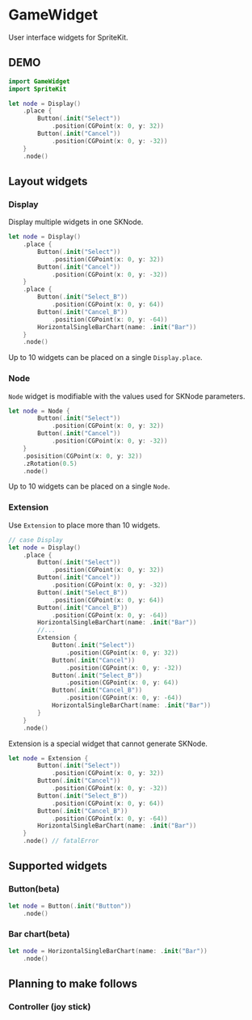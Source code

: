 # GameWidget

User interface widgets for SpriteKit.

## DEMO

```swift
import GameWidget
import SpriteKit

let node = Display()
	.place {
		Button(.init("Select"))
			.position(CGPoint(x: 0, y: 32))
		Button(.init("Cancel"))
			.position(CGPoint(x: 0, y: -32))
	}
	.node()

```

## Layout widgets

### Display

Display multiple widgets in one SKNode.

```swift
let node = Display()
	.place {
		Button(.init("Select"))
			.position(CGPoint(x: 0, y: 32))
		Button(.init("Cancel"))
			.position(CGPoint(x: 0, y: -32))
	}
	.place {
		Button(.init("Select_B"))
			.position(CGPoint(x: 0, y: 64))
		Button(.init("Cancel_B"))
			.position(CGPoint(x: 0, y: -64))
		HorizontalSingleBarChart(name: .init("Bar"))
	}
	.node()

```

Up to 10 widgets can be placed on a single `Display.place`.

### Node

`Node` widget is modifiable with the values used for SKNode parameters.

```swift
let node = Node {
		Button(.init("Select"))
			.position(CGPoint(x: 0, y: 32))
		Button(.init("Cancel"))
			.position(CGPoint(x: 0, y: -32))
	}
	.posisition(CGPoint(x: 0, y: 32))
	.zRotation(0.5)
	.node()

```

Up to 10 widgets can be placed on a single `Node`.

### Extension

Use `Extension` to place more than 10 widgets.

```swift
// case Display
let node = Display()
	.place {
		Button(.init("Select"))
			.position(CGPoint(x: 0, y: 32))
		Button(.init("Cancel"))
			.position(CGPoint(x: 0, y: -32))
		Button(.init("Select_B"))
			.position(CGPoint(x: 0, y: 64))
		Button(.init("Cancel_B"))
			.position(CGPoint(x: 0, y: -64))
		HorizontalSingleBarChart(name: .init("Bar"))
		//...
		Extension {
			Button(.init("Select"))
				.position(CGPoint(x: 0, y: 32))
			Button(.init("Cancel"))
				.position(CGPoint(x: 0, y: -32))
			Button(.init("Select_B"))
				.position(CGPoint(x: 0, y: 64))
			Button(.init("Cancel_B"))
				.position(CGPoint(x: 0, y: -64))
			HorizontalSingleBarChart(name: .init("Bar"))
		}
	}
	.node()
```

Extension is a special widget that cannot generate SKNode.

```swift
let node = Extension {
		Button(.init("Select"))
			.position(CGPoint(x: 0, y: 32))
		Button(.init("Cancel"))
			.position(CGPoint(x: 0, y: -32))
		Button(.init("Select_B"))
			.position(CGPoint(x: 0, y: 64))
		Button(.init("Cancel_B"))
			.position(CGPoint(x: 0, y: -64))
		HorizontalSingleBarChart(name: .init("Bar"))
	}
	.node() // fatalError
```

## Supported widgets

### Button(beta)

```swift
let node = Button(.init("Button"))
	.node()
```

### Bar chart(beta)

```swift
let node = HorizontalSingleBarChart(name: .init("Bar"))
	.node()
```

## Planning to make follows

### Controller (joy stick)
